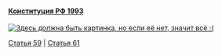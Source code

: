 #### [Конституция РФ 1993](https://lalawland.github.io/eurasia/russia/const)

[![Здесь должна быть картинка, но если её нет, значит всё :(](https://sun9-east.userapi.com/sun9-33/s/v1/ig2/i3IHeJxq6iZs7zbuam2sm_y2WjaMXqcsfDmHBTVx9Zy85MGPsn2p_jUCmtfIjHif0PqjhEhpJPmUuwtyR6UOZqs2.jpg?size=1280x720&quality=95&type=album)](https://sun9-east.userapi.com/sun9-33/s/v1/ig2/i3IHeJxq6iZs7zbuam2sm_y2WjaMXqcsfDmHBTVx9Zy85MGPsn2p_jUCmtfIjHif0PqjhEhpJPmUuwtyR6UOZqs2.jpg?size=1280x720&quality=95&type=album)

[Статья 59](https://lalawland.github.io/eurasia/russia/const/art59) | [Статья 61](https://lalawland.github.io/eurasia/russia/const/art61)
